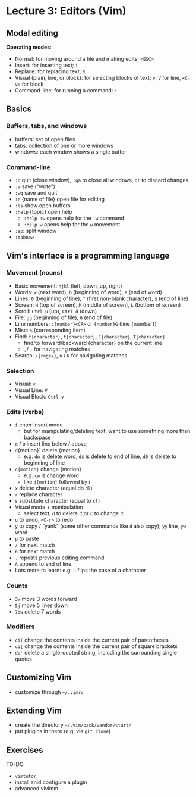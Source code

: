 # Lecture 3: Editors (Vim)

## Modal editing
**Operating modes**:
- Normal: for moving around a file and making edits; `<ESC>`
- Insert: for inserting text; `i`
- Replace: for replacing text; `R`
- Visual (plain, line, or block): for selecting blocks of text; `v`, `V` for line, `<C-v>` for block
- Command-line: for running a command; `:`

## Basics
### Buffers, tabs, and windows
- buffers: set of open files
- tabs: collection of one or more windows
- windows: each window shows a single buffer

### Command-line
- `:q` quit (close window), `:qa` to close all windows, `q!` to discard changes
- `:w` save (“write”)
- `:wq` save and quit
- `:e` \{name of file\} open file for editing
- `:ls` show open buffers
- `:help` \{topic\} open help
    - `:help :w` opens help for the `:w` command
    - `:help w` opens help for the `w` movement
- `:sp`: split window
- `:tabnew`

## Vim's interface is a programming language
### Movement (nouns)
- Basic movement: `hjkl` (left, down, up, right)
- Words: `w` (next word), `b` (beginning of word), `e` (end of word)
- Lines: `0` (beginning of line), `^` (first non-blank character), `$` (end of line)
- Screen: `H` (top of screen), `M` (middle of screen), `L` (bottom of screen)
- Scroll: `Ctrl-u` (up), `Ctrl-d` (down)
- File: `gg` (beginning of file), `G` (end of file)
- Line numbers: `:{number}<CR>` or `{number}G` (line \{number\})
- Misc: `%` (corresponding item)
- Find: `f{character}`, `t{character}`, `F{character}`, `T{character}`
    - find/to forward/backward \{character\} on the current line
    - `,`/ `;` for navigating matches
- Search: `/{regex}`, `n` / `N` for navigating matches

### Selection
- Visual: `v`
- Visual Line: `V`
- Visual Block: `Ctrl-v`

### Edits (verbs)
- `i` enter Insert mode
    - but for manipulating/deleting text, want to use something more than backspace
- `o` / `O` insert line below / above
- `d`\{motion\}` delete \{motion\}
    - e.g. `dw` is delete word, `d$` is delete to end of line, `d0` is delete to beginning of line
- `c{motion}` change \{motion\}
    - e.g. `cw` is change word
    - like `d{motion}` followed by i
- `x` delete character (equal do `dl`)
- `r` replace character
- `s` substitute character (equal to `cl`)
- Visual mode + manipulation
    - select text, `d` to delete it or `c` to change it
- `u` to undo, `<C-r>` to redo
- `y` to copy / “yank” (some other commands like `d` also copy); `yy` line, `yw` word
- `p` to paste
- `/` for next match
- `n` for next match
- `.` repeats previous editing command
- `A` append to end of line
- Lots more to learn: e.g. `~` flips the case of a character

### Counts
- `3w` move 3 words forward
- `5j` move 5 lines down
- `7dw` delete 7 words

### Modifiers
- `ci(` change the contents inside the current pair of parentheses
- `ci[` change the contents inside the current pair of square brackets
- `da'` delete a single-quoted string, including the surrounding single quotes

## Customizing Vim
- customize through `~/.vimrc`

## Extending Vim
- create the directory `~/.vim/pack/vendor/start/`
- put plugins in there (e.g. via `git clone`)

## Exercises
TO-DO
- `vimtutor`
- install anid configure a plugin
- advanced vivimm